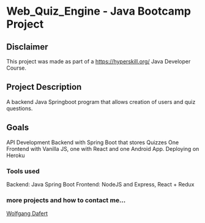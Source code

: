 # Web_Quiz_Engine - Java Bootcamp Project

## Disclaimer
This project was made as part of a https://hyperskill.org/ Java Developer Course.

## Project Description
A backend Java Springboot program that allows creation of users and quiz questions.

## Goals
API Development
Backend with Spring Boot that stores Quizzes
One Frontend with Vanilla JS, one with React and one Android App.
Deploying on Heroku

### Tools used
Backend: Java Spring Boot
Frontend: NodeJS and Express, React + Redux

### more projects and how to contact me...
[Wolfgang Dafert](https://wolfgangdafert.com)
